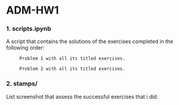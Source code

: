 # ADM-HW1

### 1. scripts.ipynb

   A script that contains the solutions of the exercises completed in the following order:
   
         Problem 1 with all its titled exercises.
   
         Problem 2 with all its titled exercises.

### 2. stamps/

   List screenshot that assess the successful exercises that i did.
